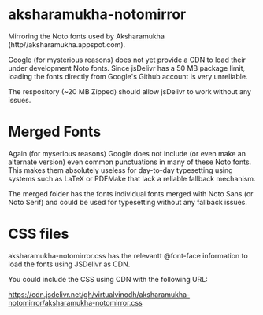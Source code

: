 # aksharamukha-notomirror

Mirroring the Noto fonts used by Aksharamukha (http//aksharamukha.appspot.com).

Google (for mysterious reasons) does not yet provide a CDN to load their under development Noto fonts. Since jsDelivr has a 50 MB package limit, loading the fonts directly from Google's Github account is very unreliable.

The respository (~20 MB Zipped) should allow jsDelivr to work without any issues.

# Merged Fonts #
Again (for myserious reasons) Google does not include (or even make an alternate version) even common punctuations in many of these Noto fonts. This makes them absolutely useless for day-to-day typesetting using systems such as LaTeX or PDFMake that lack a reliable fallback mechanism.

The merged folder has the fonts individual fonts merged with Noto Sans (or Noto Serif) and could be used for typesetting without any fallback issues.

# CSS files #
aksharamukha-notomirror.css has the relevantt @font-face information to load the fonts using JSDelivr as CDN.

You could include the CSS using CDN with the following URL:

https://cdn.jsdelivr.net/gh/virtualvinodh/aksharamukha-notomirror/aksharamukha-notomirror.css